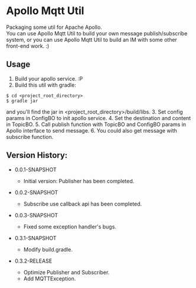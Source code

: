 # Apollo Mqtt Util

Packaging some util for Apache Apollo.  
You can use Apollo Mqtt Util to build your own message publish/subscribe system,
or you can use Apollo Mqtt Util to build an IM with some other front-end work. :)

## Usage
1. Build your apollo service. :P
2. Build this util with gradle:

```
$ cd <project_root_directory>
$ gradle jar
```
and you'll find the jar in <project_root_directory>/build/libs.
3. Set config params in ConfigBO to init apollo service.
4. Set the destination and content in TopicBO.
5. Call publish function with TopicBO and ConfigBO params in Apollo interface to send message.
6. You could also get message with subscribe function.

## Version History:

- 0.0.1-SNAPSHOT  
  - Initial version: Publisher has been completed.
    
- 0.0.2-SNAPSHOT
  - Subscribe use callback api has been completed.
  
- 0.0.3-SNAPSHOT
  - Fixed some exception handler's bugs.
  
- 0.3.1-SNAPSHOT
  - Modify build.gradle.
  
- 0.3.2-RELEASE
  - Optimize Publisher and Subscriber.
  - Add MQTTException.